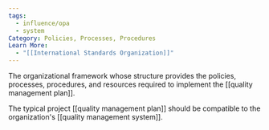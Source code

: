 ```yaml
---
tags:
  - influence/opa
  - system
Category: Policies, Processes, Procedures
Learn More:
  - "[[International Standards Organization]]"
---
```

The organizational framework whose structure provides the policies, processes, procedures, and resources required to implement the [[quality management plan]].

The typical project [[quality management plan]] should be compatible to the organization's [[quality management system]].